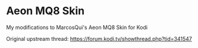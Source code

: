 # Aeon MQ8 Skin
My modifications to MarcosQui's Aeon MQ8 Skin for Kodi

Original upstream thread: https://forum.kodi.tv/showthread.php?tid=341547
